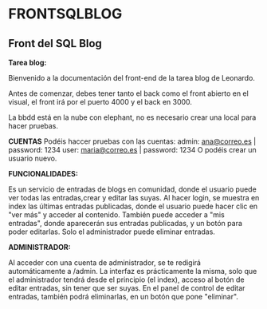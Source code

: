 # FRONTSQLBLOG

## Front del SQL Blog

**Tarea blog:**

Bienvenido a la documentación del front-end de la tarea blog de Leonardo.

Antes de comenzar, debes tener tanto el back como el front abierto en el visual, el front irá por el puerto 4000 y el back en 3000.

La bbdd está en la nube con elephant, no es necesario crear una local para hacer pruebas.

**CUENTAS**
Podéis haccer pruebas con las cuentas:
admin: ana@correo.es | password: 1234
user: maria@correo.es | password: 1234
O podéis crear un usuario nuevo.

**FUNCIONALIDADES:**

Es un servicio de entradas de blogs en comunidad, donde el usuario puede ver todas las entradas,crear y editar las suyas. Al hacer login, se muestra en index las últimas entradas publicadas, donde el usuario puede hacer clic en "ver más" y acceder al contenido. También puede acceder a "mis entradas", donde aparecerán sus entradas publicadas, y un botón para poder editarlas. Solo el administrador puede eliminar entradas.

**ADMINISTRADOR:**

Al acceder con una cuenta de administrador, se te redigirá automáticamente a /admin. La interfaz es prácticamente la misma, solo que el administrador tendrá desde el principio (el index), acceso al botón de editar entradas, sin tener que ser suyas. En el panel de control de editar entradas, también podrá eliminarlas, en un botón que pone "eliminar".
